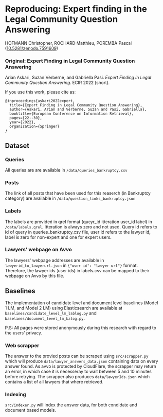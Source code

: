 # Reproducing: Expert finding in the Legal Community Question Answering
HOFMANN Christopher, ROCHARD Matthieu, POREMBA Pascal ([10.5281/zenodo.7591609](https://doi.org/10.5281/zenodo.7591609))

### Original: Expert Finding in Legal Community Question Answering
Arian Askari, Suzan Verberne, and Gabriella Pasi. *Expert Finding in Legal Community Question Answering*. ECIR 2022 (short).

If you use this work, please cite as:

```
@inproceedings{askari2022expert,
  title={Expert Finding in Legal Community Question Answering},
  author={Askari, Arian and Verberne, Suzan and Pasi, Gabriella},
  booktitle={European Conference on Information Retrieval},
  pages={22--30},
  year={2022},
  organization={Springer}
}
```
## Dataset

### Queries
All queries are are available in `/data/queries_bankruptcy.csv`

### Posts
The link of all posts that have been used for this reaserch (in Bankruptcy category) are available in `/data/question_links_bankruptcy.json`

### Labels
The labels are provided in qrel format (queyr_id itteration user_id label) in `/data/labels.qrel`. Itteration is always zero and not used. Query id refers to id of query in queries_bankruptcy.csv file, user id refers to the lawyer id, label is zero for non-expert and one for expert users.

### Lawyers' webpage on Avvo
The lawyers' webpage addresses are available in `lawyerid_to_lawyerurl.json` in `{"user id": "lawyer url"}` format. Therefore, the lawyer ids (user ids) in labels.csv can be mapped to their webpage on Avvo by this file.

## Baselines
The implementation of candidate level and document level baselines (Model 1 LM, and Model 2 LM) using Elasticsearch are available at `baselines/candidate_level_lm_lablog.py` and `baselines/document_level_lm_balog.py`.


P.S: All pages were stored anonymously during this research with regard to the users' privacy.

### Web scrapper
The answer to the provied posts can be scraped using `src/scrapper.py` which will produce `data/lawyer_answers_data.json` containing data on every answer found. As avvo is protected by CloudFlare, the scrapper may return an error, in which case it is necesseray to wait between 5 and 10 minutes before retrying. The scrapper also produces `data/lawyerIds.json` which contains a list of all lawyers that where retrieved.

### Indexing 
`src/indexer.py` will index the answer data, for both condidate and document based models. 